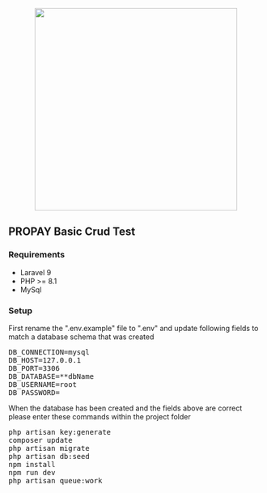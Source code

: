 <p align="center"><a href="https://laravel.com" target="_blank"><img src="https://raw.githubusercontent.com/laravel/art/master/logo-lockup/5%20SVG/2%20CMYK/1%20Full%20Color/laravel-logolockup-cmyk-red.svg" width="400"></a></p>

## PROPAY Basic Crud Test

### Requirements
- Laravel 9
- PHP >= 8.1
- MySql

### Setup
First rename the ".env.example" file to ".env" and update following fields to match a database schema that was created
<pre>
DB_CONNECTION=mysql
DB_HOST=127.0.0.1
DB_PORT=3306
DB_DATABASE=**dbName
DB_USERNAME=root
DB_PASSWORD=
</pre>

When the database has been created and the fields above are correct please enter these commands within the project folder
<pre>
php artisan key:generate
composer update
php artisan migrate
php artisan db:seed
npm install
npm run dev
php artisan queue:work
</pre>
